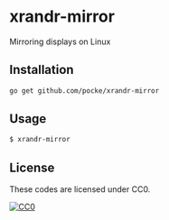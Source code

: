 xrandr-mirror
================

Mirroring displays on Linux

Installation
---------


```sh
go get github.com/pocke/xrandr-mirror
```

Usage
-------

```sh
$ xrandr-mirror
```

License
-------

These codes are licensed under CC0.

[![CC0](http://i.creativecommons.org/p/zero/1.0/88x31.png "CC0")](http://creativecommons.org/publicdomain/zero/1.0/deed.en)
